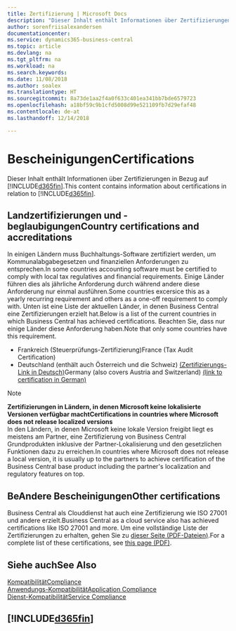 ```yaml
---
title: Zertifizierung | Microsoft Docs
description: "Dieser Inhalt enthält Informationen über Zertifizierungen in Bezug auf Business Central."
author: sorenfriisalexandersen
documentationcenter: 
ms.service: dynamics365-business-central
ms.topic: article
ms.devlang: na
ms.tgt_pltfrm: na
ms.workload: na
ms.search.keywords: 
ms.date: 11/08/2018
ms.author: soalex
ms.translationtype: HT
ms.sourcegitcommit: 8a73de1aa2f4a0f633c401ea341bb7bde6579723
ms.openlocfilehash: a18bf59c9b1cfd5008d99e521109fb7d29efaf48
ms.contentlocale: de-at
ms.lasthandoff: 12/14/2018

---
```

# <a name="certifications"></a><span data-ttu-id="8891d-103">Bescheinigungen</span><span class="sxs-lookup"><span data-stu-id="8891d-103">Certifications</span></span>  
<span data-ttu-id="8891d-104">Dieser Inhalt enthält Informationen über Zertifizierungen in Bezug auf [!INCLUDE[d365fin](../includes/d365fin_md.md)].</span><span class="sxs-lookup"><span data-stu-id="8891d-104">This content contains information about certifications in relation to [!INCLUDE[d365fin](../includes/d365fin_md.md)].</span></span>  

## <a name="country-certifications-and-accreditations"></a><span data-ttu-id="8891d-105">Landzertifizierungen und -beglaubigungen</span><span class="sxs-lookup"><span data-stu-id="8891d-105">Country certifications and accreditations</span></span>
<span data-ttu-id="8891d-106">In einigen Ländern muss Buchhaltungs-Software zertifiziert werden, um Kommunalabgabegesetzen und finanziellen Anforderungen zu entsprechen.</span><span class="sxs-lookup"><span data-stu-id="8891d-106">In some countries accounting software must be certified to comply with local tax regulatives and financial requirements.</span></span> <span data-ttu-id="8891d-107">Einige Länder führen dies als jährliche Anforderung durch während andere diese Anforderung nur einmal ausführen.</span><span class="sxs-lookup"><span data-stu-id="8891d-107">Some countries excersice this as a yearly recurring requirement and others as a one-off requirement to comply with.</span></span> <span data-ttu-id="8891d-108">Unten ist eine Liste der aktuellen Länder, in denen Business Central eine Zertifizierungen erzielt hat.</span><span class="sxs-lookup"><span data-stu-id="8891d-108">Below is a list of the current countries in which Business Central has achieved certifications.</span></span> <span data-ttu-id="8891d-109">Beachten Sie, dass nur einige Länder diese Anforderung haben.</span><span class="sxs-lookup"><span data-stu-id="8891d-109">Note that only some countries have this requirement.</span></span>  
- <span data-ttu-id="8891d-110">Frankreich (Steuerprüfungs-Zertifizierung)</span><span class="sxs-lookup"><span data-stu-id="8891d-110">France (Tax Audit Certification)</span></span>
- <span data-ttu-id="8891d-111">Deutschland (enthält auch Österreich und die Schweiz) [(Zertifizierungs-Link in Deutsch)](https://www.bdo.de/de-de/themen/softwarebescheinungen/bdo/microsoft-dynamics-365-business-central)</span><span class="sxs-lookup"><span data-stu-id="8891d-111">Germany (also covers Austria and Switzerland) [(link to certification in German)](https://www.bdo.de/de-de/themen/softwarebescheinungen/bdo/microsoft-dynamics-365-business-central)</span></span>

> [!NOTE]  
>  <span data-ttu-id="8891d-112">**Zertifizierungen in Ländern, in denen Microsoft keine lokalisierte Versionen verfügbar macht**</span><span class="sxs-lookup"><span data-stu-id="8891d-112">**Certifications in countries where Microsoft does not release localized versions**</span></span>  
> <span data-ttu-id="8891d-113">In den Ländern, in denen Microsoft keine lokale Version freigibt liegt es meistens am Partner, eine Zertifizierung von Business Central Grundprodukten inklusive der Partner-Lokalisierung und den gesetzlichen Funktionen dazu zu erreichen.</span><span class="sxs-lookup"><span data-stu-id="8891d-113">In countries where Microsoft does not release a local version, it is usually up to the partners to achieve certification of the Business Central base product including the partner's localization and regulatory features on top.</span></span>

## <a name="other-certifications"></a><span data-ttu-id="8891d-114">BeAndere Bescheinigungen</span><span class="sxs-lookup"><span data-stu-id="8891d-114">Other certifications</span></span>  
<span data-ttu-id="8891d-115">Business Central als Clouddienst hat auch eine Zertifizierung wie ISO 27001 und andere erzielt.</span><span class="sxs-lookup"><span data-stu-id="8891d-115">Business Central as a cloud service also has achieved certifications like ISO 27001 and more.</span></span> <span data-ttu-id="8891d-116">Um eine vollständige Liste der Zertifizierungen zu erhalten, gehen Sie zu [dieser Seite (PDF-Dateien)](https://aka.ms/d365-compliance-list).</span><span class="sxs-lookup"><span data-stu-id="8891d-116">For a complete list of these certifications, see [this page (PDF)](https://aka.ms/d365-compliance-list).</span></span>

## <a name="see-also"></a><span data-ttu-id="8891d-117">Siehe auch</span><span class="sxs-lookup"><span data-stu-id="8891d-117">See Also</span></span>  
[<span data-ttu-id="8891d-118">Kompatibilität</span><span class="sxs-lookup"><span data-stu-id="8891d-118">Compliance</span></span>](compliance-overview.md)  
[<span data-ttu-id="8891d-119">Anwendungs-Kompatibilität</span><span class="sxs-lookup"><span data-stu-id="8891d-119">Application Compliance</span></span>](compliance-application-compliance.md)  
[<span data-ttu-id="8891d-120">Dienst-Kompatibilität</span><span class="sxs-lookup"><span data-stu-id="8891d-120">Service Compliance</span></span>](compliance-service-compliance.md)  

 ## [!INCLUDE[d365fin](../includes/free_trial_md.md)]  
 

